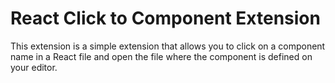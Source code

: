 # React Click to Component Extension

This extension is a simple extension that allows you to click on a component name in a React file and open the file where the component is defined on your editor.
